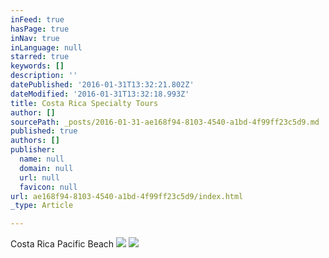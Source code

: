 ```yaml
---
inFeed: true
hasPage: true
inNav: true
inLanguage: null
starred: true
keywords: []
description: ''
datePublished: '2016-01-31T13:32:21.802Z'
dateModified: '2016-01-31T13:32:18.993Z'
title: Costa Rica Specialty Tours
author: []
sourcePath: _posts/2016-01-31-ae168f94-8103-4540-a1bd-4f99ff23c5d9.md
published: true
authors: []
publisher:
  name: null
  domain: null
  url: null
  favicon: null
url: ae168f94-8103-4540-a1bd-4f99ff23c5d9/index.html
_type: Article

---
```

Costa Rica Pacific Beach
![](https://the-grid-user-content.s3-us-west-2.amazonaws.com/c1d16486-342b-4837-8f01-fd480731abc1.jpg)
![](https://the-grid-user-content.s3-us-west-2.amazonaws.com/1300ea42-0cde-4e56-8fea-b6327e0ffc9d.jpg)